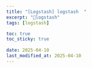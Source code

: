 ```yaml
---
title: "[Logstash] logstash  "
excerpt: "logstash"
tags: [logstash]

toc: true
toc_sticky: true
 
date: 2025-04-10
last_modified_at: 2025-04-10
---
```

